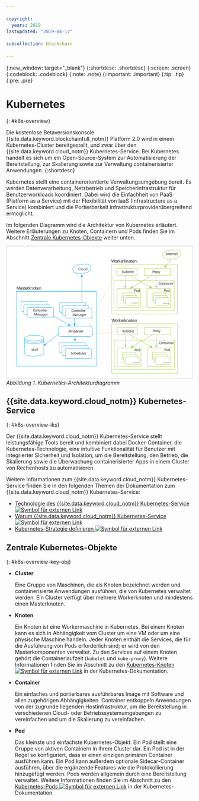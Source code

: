 ```yaml
---

copyright:
  years: 2019
lastupdated: "2019-04-17"

subcollection: blockchain

---
```


{:new_window: target="_blank"}
{:shortdesc: .shortdesc}
{:screen: .screen}
{:codeblock: .codeblock}
{:note: .note}
{:important: .important}
{:tip: .tip}
{:pre: .pre}

# Kubernetes
{: #k8s-overview}

Die kostenlose Betaversionskonsole {{site.data.keyword.blockchainfull_notm}} Platform 2.0 wird in einem Kubernetes-Cluster bereitgestellt, und zwar über den {{site.data.keyword.cloud_notm}} Kubernetes-Service. Bei Kubernetes handelt es sich um ein Open-Source-System zur Automatisierung der Bereitstellung, zur Skalierung sowie zur Verwaltung containerisierter Anwendungen.
{:shortdesc}

Kubernetes stellt eine containerorientierte Verwaltungsumgebung bereit. Es werden Datenverarbeitung, Netzbetrieb und Speicherinfrastruktur für Benutzerworkloads koordiniert. Dabei wird die Einfachheit von PaaS (Platform as a Service) mit der Flexibilität von IaaS (Infrastructure as a Service) kombiniert und die Portierbarkeit infrastrukturproviderübergreifend ermöglicht.

Im folgenden Diagramm wird die Architektur von Kubernetes erläutert. Weitere Erläuterungen zu Knoten, Containern und Pods finden Sie im Abschnitt [Zentrale Kubernetes-Objekte](#k8s-overview-key-obj) weiter unten.

![Kubernetes-Architekturdiagramm](../images/k8s-archi-diagram.svg "{{site.data.keyword.cloud_notm}} Kubernetes-Service-Architektur")
*Abbildung 1. Kubernetes-Architekturdiagramm*


## {{site.data.keyword.cloud_notm}} Kubernetes-Service
{: #k8s-overview-iks}

Der {{site.data.keyword.cloud_notm}} Kubernetes-Service stellt leistungsfähige Tools bereit und kombiniert dabei Docker-Container, die Kubernetes-Technologie, eine intuitive Funktionalität für Benutzer mit integrierter Sicherheit und Isolation, um die Bereitstellung, den Betrieb, die Skalierung sowie die Überwachung containerisierter Apps in einem Cluster von Rechenhosts zu automatisieren.

Weitere Informationen zum {{site.data.keyword.cloud_notm}} Kubernetes-Service finden Sie in den folgenden Themen der Dokumentation zum {{site.data.keyword.cloud_notm}} Kubernetes-Service:
- [Technologie des {{site.data.keyword.cloud_notm}} Kubernetes-Service![Symbol für externen Link](../images/external_link.svg "Symbol für externen Link")](/docs/containers/cs_tech.html#ibm-cloud-kubernetes-service-technology "Dokumentation zur Technologie des {{site.data.keyword.cloud_notm}} Kubernetes-Service")
- [Warum {{site.data.keyword.cloud_notm}} Kubernetes-Service ![Symbol für externen Link](../images/external_link.svg "Symbol für externen Link")](/docs/containers?topic=containers-cs_ov#cs_ov "Dokumentation 'Warum {{site.data.keyword.cloud_notm}} Kubernetes-Service'")
- [Kubernetes-Strategie definieren ![Symbol für externen Link](../images/external_link.svg "Symbol für externen Link")](/docs/containers?topic=containers-strategy#strategy "Kubernetes-Strategie definieren")


## Zentrale Kubernetes-Objekte
{: #k8s-overview-key-obj}

- **Cluster**

  Eine Gruppe von Maschinen, die als Knoten bezeichnet werden und containerisierte Anwendungen ausführen, die von Kubernetes verwaltet werden. Ein Cluster verfügt über mehrere Workerknoten und mindestens einen Masterknoten.

- **Knoten**

  Ein Knoten ist eine Workermaschine in Kubernetes. Bei einem Knoten kann es sich in Abhängigkeit vom Cluster um eine VM oder um eine physische Maschine handeln. Jeder Knoten enthält die Services, die für die Ausführung von Pods erforderlich sind; er wird von den Masterkomponenten verwaltet. Zu den Services auf einem Knoten gehört die Containerlaufzeit (`kubelet` und `kube-proxy`). Weitere Informationen finden Sie im Abschnitt zu den [Kubernetes-Knoten ![Symbol für externen Link](../images/external_link.svg "Symbol für externen Link")](https://kubernetes.io/docs/concepts/architecture/nodes/ "Kubernetes-Knoten") in der Kubernetes-Dokumentation.

- **Container**

  Ein einfaches und portierbares ausführbares Image mit Software und allen zugehörigen Abhängigkeiten. Container entkoppeln Anwendungen von der zugrunde liegenden Hostinfrastruktur, um die Bereitstellung in verschiedenen Cloud- oder Betriebssystemumgebungen zu vereinfachen und um die Skalierung zu vereinfachen.

- **Pod**

  Das kleinste und einfachste Kubernetes-Objekt. Ein Pod stellt eine Gruppe von aktiven Containern in Ihrem Cluster dar. Ein Pod ist in der Regel so konfiguriert, dass er einen einzigen primären Container ausführen kann. Ein Pod kann außerdem optionale Sidecar-Container ausführen, über die ergänzende Features wie die Protokollierung hinzugefügt werden. Pods werden allgemein durch eine Bereitstellung verwaltet. Weitere Informationen finden Sie im Abschnitt zu den [Kubernetes-Pods ![Symbol für externen Link](../images/external_link.svg "Symbol für externen Link")](https://kubernetes.io/docs/concepts/workloads/pods/pod/) in der Kubernetes-Dokumentation.
